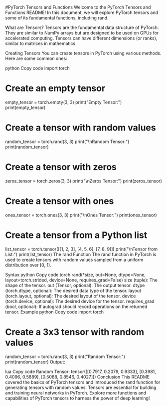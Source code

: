 #PyTorch Tensors and Functions
Welcome to the PyTorch Tensors and Functions README! In this document, we will explore PyTorch tensors and some of its fundamental functions, including rand.

What are Tensors?
Tensors are the fundamental data structure of PyTorch. They are similar to NumPy arrays but are designed to be used on GPUs for accelerated computing. Tensors can have different dimensions (or ranks), similar to matrices in mathematics.

Creating Tensors
You can create tensors in PyTorch using various methods. Here are some common ones:

python
Copy code
import torch

# Create an empty tensor
empty_tensor = torch.empty(3, 3)
print("Empty Tensor:")
print(empty_tensor)

# Create a tensor with random values
random_tensor = torch.rand(3, 3)
print("\nRandom Tensor:")
print(random_tensor)

# Create a tensor with zeros
zeros_tensor = torch.zeros(3, 3)
print("\nZeros Tensor:")
print(zeros_tensor)

# Create a tensor with ones
ones_tensor = torch.ones(3, 3)
print("\nOnes Tensor:")
print(ones_tensor)

# Create a tensor from a Python list
list_tensor = torch.tensor([[1, 2, 3], [4, 5, 6], [7, 8, 9]])
print("\nTensor from List:")
print(list_tensor)
The rand Function
The rand function in PyTorch is used to create tensors with random values sampled from a uniform distribution over [0, 1).

Syntax
python
Copy code
torch.rand(*size, out=None, dtype=None, layout=torch.strided, device=None, requires_grad=False)
size (tuple): The shape of the tensor.
out (Tensor, optional): The output tensor.
dtype (torch.dtype, optional): The desired data type of the tensor.
layout (torch.layout, optional): The desired layout of the tensor.
device (torch.device, optional): The desired device for the tensor.
requires_grad (bool, optional): If autograd should record operations on the returned tensor.
Example
python
Copy code
import torch

# Create a 3x3 tensor with random values
random_tensor = torch.rand(3, 3)
print("Random Tensor:")
print(random_tensor)
Output:

lua
Copy code
Random Tensor:
tensor([[0.7917, 0.2079, 0.9333],
        [0.3981, 0.4096, 0.5889],
        [0.5088, 0.8546, 0.4027]])
Conclusion
This README covered the basics of PyTorch tensors and introduced the rand function for generating tensors with random values. Tensors are essential for building and training neural networks in PyTorch. Explore more functions and capabilities of PyTorch tensors to harness the power of deep learning!
